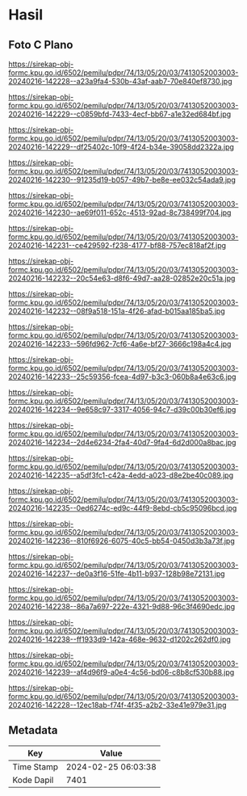 # Hasil

## Foto C Plano

https://sirekap-obj-formc.kpu.go.id/6502/pemilu/pdpr/74/13/05/20/03/7413052003003-20240216-142228--a23a9fa4-530b-43af-aab7-70e840ef8730.jpg

https://sirekap-obj-formc.kpu.go.id/6502/pemilu/pdpr/74/13/05/20/03/7413052003003-20240216-142229--c0859bfd-7433-4ecf-bb67-a1e32ed684bf.jpg

https://sirekap-obj-formc.kpu.go.id/6502/pemilu/pdpr/74/13/05/20/03/7413052003003-20240216-142229--df25402c-10f9-4f24-b34e-39058dd2322a.jpg

https://sirekap-obj-formc.kpu.go.id/6502/pemilu/pdpr/74/13/05/20/03/7413052003003-20240216-142230--91235d19-b057-49b7-be8e-ee032c54ada9.jpg

https://sirekap-obj-formc.kpu.go.id/6502/pemilu/pdpr/74/13/05/20/03/7413052003003-20240216-142230--ae69f011-652c-4513-92ad-8c738499f704.jpg

https://sirekap-obj-formc.kpu.go.id/6502/pemilu/pdpr/74/13/05/20/03/7413052003003-20240216-142231--ce429592-f238-4177-bf88-757ec818af2f.jpg

https://sirekap-obj-formc.kpu.go.id/6502/pemilu/pdpr/74/13/05/20/03/7413052003003-20240216-142232--20c54e63-d8f6-49d7-aa28-02852e20c51a.jpg

https://sirekap-obj-formc.kpu.go.id/6502/pemilu/pdpr/74/13/05/20/03/7413052003003-20240216-142232--08f9a518-151a-4f26-afad-b015aa185ba5.jpg

https://sirekap-obj-formc.kpu.go.id/6502/pemilu/pdpr/74/13/05/20/03/7413052003003-20240216-142233--596fd962-7cf6-4a6e-bf27-3666c198a4c4.jpg

https://sirekap-obj-formc.kpu.go.id/6502/pemilu/pdpr/74/13/05/20/03/7413052003003-20240216-142233--25c59356-fcea-4d97-b3c3-060b8a4e63c6.jpg

https://sirekap-obj-formc.kpu.go.id/6502/pemilu/pdpr/74/13/05/20/03/7413052003003-20240216-142234--9e658c97-3317-4056-94c7-d39c00b30ef6.jpg

https://sirekap-obj-formc.kpu.go.id/6502/pemilu/pdpr/74/13/05/20/03/7413052003003-20240216-142234--2d4e6234-2fa4-40d7-9fa4-6d2d000a8bac.jpg

https://sirekap-obj-formc.kpu.go.id/6502/pemilu/pdpr/74/13/05/20/03/7413052003003-20240216-142235--a5df3fc1-c42a-4edd-a023-d8e2be40c089.jpg

https://sirekap-obj-formc.kpu.go.id/6502/pemilu/pdpr/74/13/05/20/03/7413052003003-20240216-142235--0ed6274c-ed9c-44f9-8ebd-cb5c95096bcd.jpg

https://sirekap-obj-formc.kpu.go.id/6502/pemilu/pdpr/74/13/05/20/03/7413052003003-20240216-142236--810f6926-6075-40c5-bb54-0450d3b3a73f.jpg

https://sirekap-obj-formc.kpu.go.id/6502/pemilu/pdpr/74/13/05/20/03/7413052003003-20240216-142237--de0a3f16-51fe-4b11-b937-128b98e72131.jpg

https://sirekap-obj-formc.kpu.go.id/6502/pemilu/pdpr/74/13/05/20/03/7413052003003-20240216-142238--86a7a697-222e-4321-9d88-96c3f4690edc.jpg

https://sirekap-obj-formc.kpu.go.id/6502/pemilu/pdpr/74/13/05/20/03/7413052003003-20240216-142238--ff1933d9-142a-468e-9632-d1202c262df0.jpg

https://sirekap-obj-formc.kpu.go.id/6502/pemilu/pdpr/74/13/05/20/03/7413052003003-20240216-142239--af4d96f9-a0e4-4c56-bd06-c8b8cf530b88.jpg

https://sirekap-obj-formc.kpu.go.id/6502/pemilu/pdpr/74/13/05/20/03/7413052003003-20240216-142228--12ec18ab-f74f-4f35-a2b2-33e41e979e31.jpg


## Metadata

| Key        | Value               |
| ---------- | ------------------- |
| Time Stamp | 2024-02-25 06:03:38 |
| Kode Dapil | 7401                |



